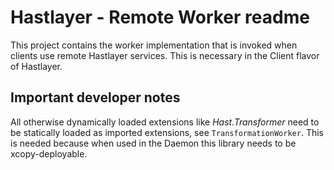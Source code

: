 ﻿# Hastlayer - Remote Worker readme



This project contains the worker implementation that is invoked when clients use remote Hastlayer services. This is necessary in the Client flavor of Hastlayer.



## Important developer notes

All otherwise dynamically loaded extensions like *Hast.Transformer* need to be statically loaded as imported extensions, see `TransformationWorker`. This is needed because when used in the Daemon this library needs to be xcopy-deployable.